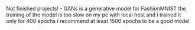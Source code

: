 Not finished projects! - GANs is a generative model for FashionMNIST the training of the model is too slow on my pc with local host and i trained it only for 400 epochs i recommend at least 1500 epochs to be a good model
